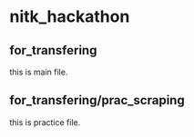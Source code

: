 # nitk_hackathon

## for_transfering

this is main file.

## for_transfering/prac_scraping

this is practice file.

